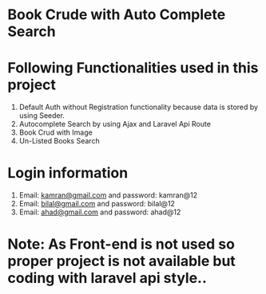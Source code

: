 # Book Crude with Auto Complete Search
# Following Functionalities used in this project
1) Default Auth without Registration functionality because data is stored by using Seeder.
2) Autocomplete Search by using Ajax and Laravel Api Route 
3) Book Crud with Image
4) Un-Listed Books Search 
# Login information
1) Email: kamran@gmail.com and password: kamran@12
2) Email: bilal@gmail.com and password: bilal@12
3) Email: ahad@gmail.com and password: ahad@12
# Note: As Front-end is not used so proper project is not available but coding with laravel api style..
